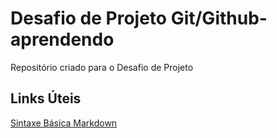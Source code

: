 # Desafio de Projeto Git/Github-aprendendo
Repositório criado para o Desafio de Projeto

## Links Úteis
[Sintaxe Básica Markdown](https://www.markdownguide.org/basic-syntax/)

